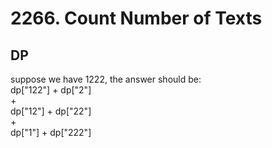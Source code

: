 # 2266. Count Number of Texts
## DP
suppose we have 1222, the answer should be:  
dp["122"] + dp["2"]  
+  
dp["12"] + dp["22"]  
+  
dp["1"] + dp["222"]  
